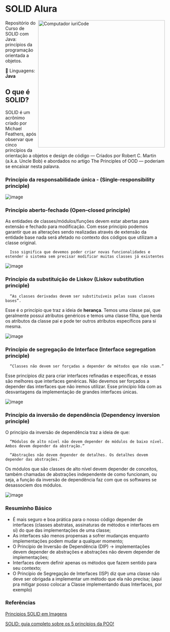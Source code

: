 # SOLID Alura

<img src="https://raw.githubusercontent.com/MicaelliMedeiros/micaellimedeiros/master/image/computer-illustration.png" min-width="400px" max-width="400px" width="400px" align="right" alt="Computador iuriCode">

<p align="left"> 
  Repositório do Curso de SOLID com Java: princípios da programação orientada a objetos.
</p>

<p align="left">
  🦄 Linguagens: <strong>Java</strong>
</p>


## O que é SOLID?
SOLID é um acrônimo criado por Michael Feathers, após observar que cinco princípios da orientação a objetos e design de código — Criados por Robert C. Martin (a.k.a. Uncle Bob) e abordados no artigo The Principles of OOD — poderiam se encaixar nesta palavra.

### Princípio da responsabilidade única - (Single-responsibility principle)
![image](https://user-images.githubusercontent.com/59610437/198605603-74f454ea-2284-4785-ab46-c2cb1dc34dc4.png)

### Princípio aberto-fechado (Open–closed principle)
As entidades de classes/módulos/funções devem estar abertas para extensão e fechado para modificação. Com esse principio podemos garantir que as alterações sendo realizadas através de extensão da entidade base nada será afetado no contexto dos códigos que utilizam a classe original.

```
  Isso significa que devemos poder criar novas funcionalidades e estender o sistema sem precisar modificar muitas classes já existentes
```

![image](https://user-images.githubusercontent.com/59610437/198607075-c94e5bb7-788b-43ce-913e-7d2caf5d5f06.png)

### Princípio da substituição de Liskov (Liskov substitution principle)
```
  “As classes derivadas devem ser substituíveis pelas suas classes bases”.
```

Esse é o princípio que traz a ideia de **herança**. Temos uma classe pai, que geralmente possui atributos genéricos e temos uma classe filha, que herda os atributos da classe pai e pode ter outros atributos específicos para si mesma.

![image](https://user-images.githubusercontent.com/59610437/198609212-d0587dca-8d58-4304-806e-4e39af67b103.png)

### Princípio de segregação de Interface (Interface segregation principle)
```
  “Classes não devem ser forçadas a depender de métodos que não usam.” 
```

Esse princípios diz para criar interfaces refinadas e específicas, e essas são melhores que interfaces genéricas. Não devemos ser forçados a depender das interfaces que não iremos utilizar. Esse princípio lida com as desvantagens da implementação de grandes interfaces únicas.

![image](https://user-images.githubusercontent.com/59610437/198610770-acc4a710-e9d4-4bee-a165-c104a06c36c1.png)

### Princípio da inversão de dependência (Dependency inversion principle)
O princípio da inversão de dependência traz a ideia de que:

```
  “Módulos de alto nível não devem depender de módulos de baixo nível. Ambos devem depender da abstração.”
```

```
  “Abstrações não devem depender de detalhes. Os detalhes devem depender das abstrações.”
```

Os módulos que são classes de alto nível devem depender de conceitos, também chamadas de abstrações independente de como funcionam, ou seja, a função da inversão de dependência faz com que os softwares se desassociem dos módulos.

![image](https://user-images.githubusercontent.com/59610437/198612158-bccf9c63-4f9b-4b37-860a-ee7e30dd9b83.png)

### Resuminho Básico

* É mais seguro e boa prática para o nosso código depender de interfaces (classes abstratas, assinaturas de métodos e interfaces em si) do que das implementações de uma classe;
* As interfaces são menos propensas a sofrer mudanças enquanto implementações podem mudar a qualquer momento;
* O Princípio de Inversão de Dependência (DIP) -> implementações devem depender de abstrações e abstrações não devem depender de implementações;
* Interfaces devem definir apenas os métodos que fazem sentido para seu contexto;
* O Princípio de Segregação de Interfaces (ISP) diz que uma classe não deve ser obrigada a implementar um método que ela não precisa; (aqui pra mitigar posso colocar a Classe implementando duas Interfaces, por exemplo)

### Referências

[Principios SOLID em Imagens](https://www.marcelogoberto.com.br/2020/08/principios-solid-em-imagens.html)

[SOLID: guia completo sobre os 5 princípios da POO!](https://blog.betrybe.com/linguagem-de-programacao/solid-cinco-principios-poo/)


